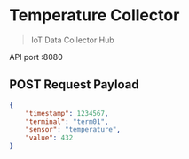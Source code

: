 # Temperature Collector
> IoT Data Collector Hub

API port :8080

## POST Request Payload
```json
{
    "timestamp": 1234567,
    "terminal": "term01",
    "sensor": "temperature",
    "value": 432
}
```